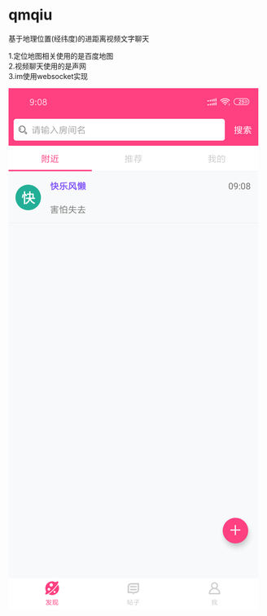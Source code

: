 # qmqiu
基于地理位置(经纬度)的进距离视频文字聊天<br>

1.定位地图相关使用的是百度地图<br>
2.视频聊天使用的是声网<br>
3.im使用websocket实现<br>

![Image text](https://github.com/lianwt115/qmqiu/blob/master/screen_pic/Screenshot_2018-12-27-09-08-30-947_com.lwt.qmqiu.png)
